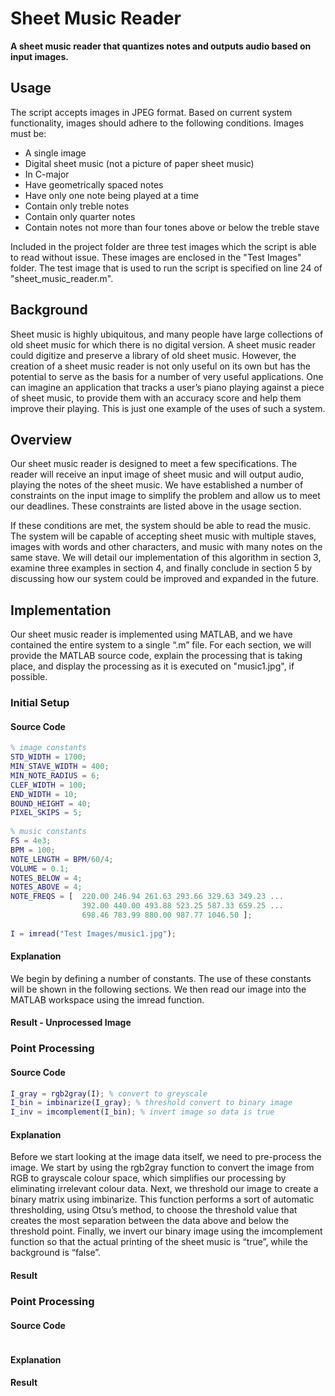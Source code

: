 # Sheet Music Reader
**A sheet music reader that quantizes notes and outputs audio based on input images.**

## Usage
The script accepts images in JPEG format. Based on current system functionality, images should adhere to the following conditions. Images must be:
* A single image
* Digital sheet music (not a picture of paper sheet music)
* In C-major
* Have geometrically spaced notes
* Have only one note being played at a time
* Contain only treble notes
* Contain only quarter notes
* Contain notes not more than four tones above or below the treble stave

Included in the project folder are three test images which the script is able to read without issue. These images are enclosed in the "Test Images" folder. The test image that is used to run the script is specified on line 24 of "sheet_music_reader.m".

## Background
Sheet music is highly ubiquitous, and many people have large collections of old sheet music for which there is no digital version. A sheet music reader could digitize and preserve a library of old sheet music. However, the creation of a sheet music reader is not only useful on its own but has the potential to serve as the basis for a number of very useful applications. One can imagine an application that tracks a user’s piano playing against a piece of sheet music, to provide them with an accuracy score and help them improve their playing. This is just one example of the uses of such a system.

## Overview
Our sheet music reader is designed to meet a few specifications. The reader will receive an input image of sheet music and will output audio, playing the notes of the sheet music. We have established a number of constraints on the input image to simplify the problem and allow us to meet our deadlines. These constraints are listed above in the usage section.

If these conditions are met, the system should be able to read the music. The system will be capable of accepting sheet music with multiple staves, images with words and other characters, and music with many notes on the same stave. We will detail our implementation of this algorithm in section 3, examine three examples in section 4, and finally conclude in section 5 by discussing how our system could be improved and expanded in the future.

## Implementation
Our sheet music reader is implemented using MATLAB, and we have contained the entire system to a single “.m” file. For each section, we will provide the MATLAB source code, explain the processing that is taking place, and display the processing as it is executed on "music1.jpg", if possible.
### Initial Setup
#### Source Code
```matlab
% image constants
STD_WIDTH = 1700;
MIN_STAVE_WIDTH = 400;
MIN_NOTE_RADIUS = 6;
CLEF_WIDTH = 100;
END_WIDTH = 10;
BOUND_HEIGHT = 40;
PIXEL_SKIPS = 5;
 
% music constants
FS = 4e3;
BPM = 100;
NOTE_LENGTH = BPM/60/4;
VOLUME = 0.1;
NOTES_BELOW = 4;
NOTES_ABOVE = 4;
NOTE_FREQS = [  220.00 246.94 261.63 293.66 329.63 349.23 ...
                392.00 440.00 493.88 523.25 587.33 659.25 ...
                698.46 783.99 880.00 987.77 1046.50 ];
 
I = imread("Test Images/music1.jpg");
```
#### Explanation
We begin by defining a number of constants. The use of these constants will be shown in the following sections. We then read our image into the MATLAB workspace using the imread function.
#### Result - Unprocessed Image

### Point Processing
#### Source Code
```matlab
I_gray = rgb2gray(I); % convert to greyscale
I_bin = imbinarize(I_gray); % threshold convert to binary image
I_inv = imcomplement(I_bin); % invert image so data is true
```
#### Explanation
Before we start looking at the image data itself, we need to pre-process the image. We start by using the rgb2gray function to convert the image from RGB to grayscale colour space, which simplifies our processing by eliminating irrelevant colour data. Next, we threshold our image to create a binary matrix using imbinarize. This function performs a sort of automatic thresholding, using Otsu’s method, to choose the threshold value that creates the most separation between the data above and below the threshold point. Finally, we invert our binary image using the imcomplement function so that the actual printing of the sheet music is “true”, while the background is “false”.
#### Result

### Point Processing
#### Source Code
```matlab

```
#### Explanation
#### Result
